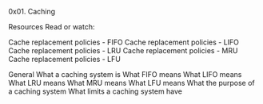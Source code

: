 0x01. Caching

Resources
Read or watch:

Cache replacement policies - FIFO
Cache replacement policies - LIFO
Cache replacement policies - LRU
Cache replacement policies - MRU
Cache replacement policies - LFU

General
What a caching system is
What FIFO means
What LIFO means
What LRU means
What MRU means
What LFU means
What the purpose of a caching system
What limits a caching system have
